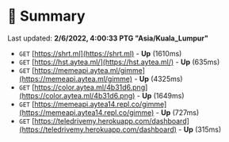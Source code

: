 # 📖 Summary
Last updated: **2/6/2022, 4:00:33 PTG "Asia/Kuala_Lumpur"**

- `GET` [https://shrt.ml](https://shrt.ml) - **Up** (1610ms)
- `GET` [https://hst.aytea.ml/](https://hst.aytea.ml/) - **Up** (635ms)
- `GET` [https://memeapi.aytea.ml/gimme](https://memeapi.aytea.ml/gimme) - **Up** (4325ms)
- `GET` [https://color.aytea.ml/4b31d6.png](https://color.aytea.ml/4b31d6.png) - **Up** (1649ms)
- `GET` [https://memeapi.aytea14.repl.co/gimme](https://memeapi.aytea14.repl.co/gimme) - **Up** (727ms)
- `GET` [https://teledrivemy.herokuapp.com/dashboard](https://teledrivemy.herokuapp.com/dashboard) - **Up** (315ms)
